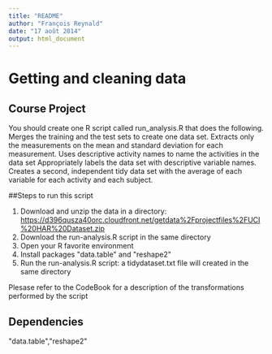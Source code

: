 ```yaml
---
title: "README"
author: "François Reynald"
date: "17 août 2014"
output: html_document
---
```


# Getting and cleaning data

## Course Project

You should create one R script called run_analysis.R that does the following. 
Merges the training and the test sets to create one data set.
Extracts only the measurements on the mean and standard deviation for each measurement. 
Uses descriptive activity names to name the activities in the data set
Appropriately labels the data set with descriptive variable names. 
Creates a second, independent tidy data set with the average of each variable for each activity and each subject. 

##Steps to run this script

1. Download and unzip the data in a directory: https://d396qusza40orc.cloudfront.net/getdata%2Fprojectfiles%2FUCI%20HAR%20Dataset.zip 
2. Download the run-analysis.R script in the same directory
3. Open your R favorite environment
4. Install packages "data.table" and "reshape2"
5. Run the run-analysis.R script:  a tidydataset.txt file will created in the same directory

Plesase refer to the CodeBook for a description of the transformations performed by the script

## Dependencies
"data.table","reshape2"